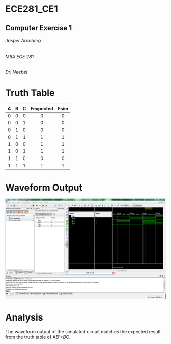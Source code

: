 ECE281_CE1
==========

## Computer Exercise 1
###### Jasper Arneberg
###### M6A ECE 281
###### Dr. Neebel

# Truth Table

<!---
![alt text](https://github.com/JasperArneberg/ECE281_CE1/blob/master/truth_table.png?raw=true "Truth Table")
-->

| A | B | C | Fexpected | Fsim |
| :--: | :--: | :--: | :----: | :----: |
| 0 | 0 | 0 | 0 | 0 |
| 0 | 0 | 1 | 0 | 0 |
| 0 | 1 | 0 | 0 | 0 |
| 0 | 1 | 1 | 1 | 1 |
| 1 | 0 | 0 | 1 | 1 |
| 1 | 0 | 1 | 1 | 1 |
| 1 | 1 | 0 | 0 | 0 |
| 1 | 1 | 1 | 1 | 1 |

# Waveform Output

![alt text](https://github.com/JasperArneberg/ECE281_CE1/blob/master/screenshot.png?raw=true "Screenshot")

# Analysis

The waveform output of the simulated circuit matches the expected result from the truth table of A*B'+B*C.
